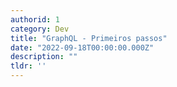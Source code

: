 ```yaml
---
authorid: 1
category: Dev
title: "GraphQL - Primeiros passos"
date: "2022-09-18T00:00:00.000Z"
description: ""
tldr: ''
---
```



